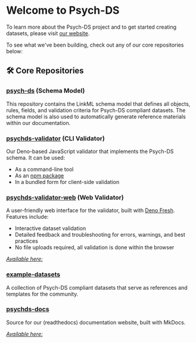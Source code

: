 # Welcome to Psych-DS
To learn more about the Psych-DS project and to get started creating datasets, please visit [our website](http://psych-ds.github.io).

To see what we've been building, check out any of our core repositories below:

## 🛠️ Core Repositories

### [psych-ds](https://github.com/psych-ds/psych-ds) (Schema Model)
This repository contains the LinkML schema model that defines all objects, rules, fields, and validation criteria for Psych-DS compliant datasets. The schema model is also used to automatically generate reference materials within our documentation.

### [psychds-validator](https://github.com/psych-ds/psychds-validator) (CLI Validator)
Our Deno-based JavaScript validator that implements the Psych-DS schema. It can be used:
- As a command-line tool
- As an [npm package](https://www.npmjs.com/package/psychds-validator)
- In a bundled form for client-side validation

### [psychds-validator-web](https://github.com/psych-ds/psychds-validator-web) (Web Validator)
A user-friendly web interface for the validator, built with [Deno Fresh](https://github.com/denoland/fresh). Features include:
- Interactive dataset validation
- Detailed feedback and troubleshooting for errors, warnings, and best practices
- No file uploads required, all validation is done within the browser

[_Available here:_](https://psych-ds.github.io/validator/)

### [example-datasets](https://github.com/psych-ds/example-datasets)
A collection of Psych-DS compliant datasets that serve as references and templates for the community.

### [psychds-docs](https://github.com/psych-ds/psychds-docs)
Source for our (readthedocs) documentation website, built with MkDocs.

[_Available here:_](https://psychds-docs.readthedocs.io/en/latest/)
